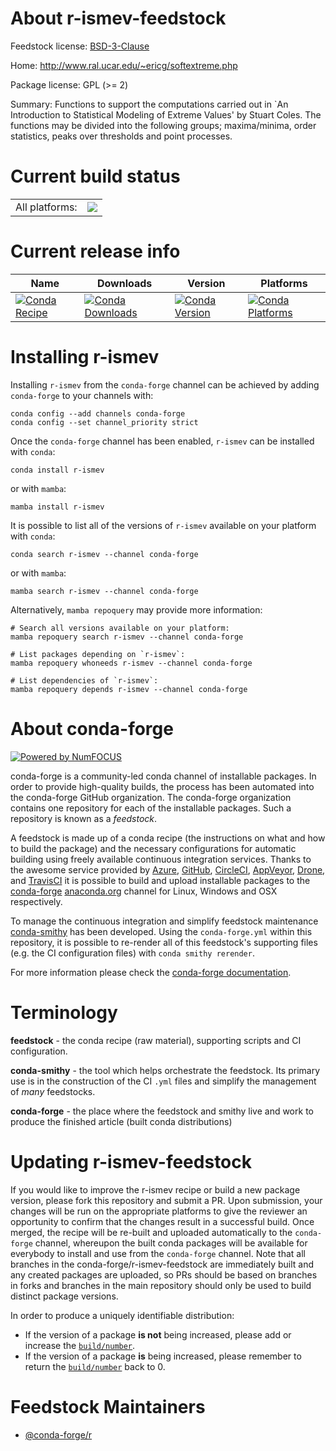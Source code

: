 About r-ismev-feedstock
=======================

Feedstock license: [BSD-3-Clause](https://github.com/conda-forge/r-ismev-feedstock/blob/main/LICENSE.txt)

Home: http://www.ral.ucar.edu/~ericg/softextreme.php

Package license: GPL (>= 2)

Summary: Functions to support the computations carried out in `An Introduction to Statistical Modeling of Extreme Values' by Stuart Coles. The functions may be divided into the following  groups; maxima/minima, order statistics, peaks over thresholds and point processes.  

Current build status
====================


<table><tr><td>All platforms:</td>
    <td>
      <a href="https://dev.azure.com/conda-forge/feedstock-builds/_build/latest?definitionId=2498&branchName=main">
        <img src="https://dev.azure.com/conda-forge/feedstock-builds/_apis/build/status/r-ismev-feedstock?branchName=main">
      </a>
    </td>
  </tr>
</table>

Current release info
====================

| Name | Downloads | Version | Platforms |
| --- | --- | --- | --- |
| [![Conda Recipe](https://img.shields.io/badge/recipe-r--ismev-green.svg)](https://anaconda.org/conda-forge/r-ismev) | [![Conda Downloads](https://img.shields.io/conda/dn/conda-forge/r-ismev.svg)](https://anaconda.org/conda-forge/r-ismev) | [![Conda Version](https://img.shields.io/conda/vn/conda-forge/r-ismev.svg)](https://anaconda.org/conda-forge/r-ismev) | [![Conda Platforms](https://img.shields.io/conda/pn/conda-forge/r-ismev.svg)](https://anaconda.org/conda-forge/r-ismev) |

Installing r-ismev
==================

Installing `r-ismev` from the `conda-forge` channel can be achieved by adding `conda-forge` to your channels with:

```
conda config --add channels conda-forge
conda config --set channel_priority strict
```

Once the `conda-forge` channel has been enabled, `r-ismev` can be installed with `conda`:

```
conda install r-ismev
```

or with `mamba`:

```
mamba install r-ismev
```

It is possible to list all of the versions of `r-ismev` available on your platform with `conda`:

```
conda search r-ismev --channel conda-forge
```

or with `mamba`:

```
mamba search r-ismev --channel conda-forge
```

Alternatively, `mamba repoquery` may provide more information:

```
# Search all versions available on your platform:
mamba repoquery search r-ismev --channel conda-forge

# List packages depending on `r-ismev`:
mamba repoquery whoneeds r-ismev --channel conda-forge

# List dependencies of `r-ismev`:
mamba repoquery depends r-ismev --channel conda-forge
```


About conda-forge
=================

[![Powered by
NumFOCUS](https://img.shields.io/badge/powered%20by-NumFOCUS-orange.svg?style=flat&colorA=E1523D&colorB=007D8A)](https://numfocus.org)

conda-forge is a community-led conda channel of installable packages.
In order to provide high-quality builds, the process has been automated into the
conda-forge GitHub organization. The conda-forge organization contains one repository
for each of the installable packages. Such a repository is known as a *feedstock*.

A feedstock is made up of a conda recipe (the instructions on what and how to build
the package) and the necessary configurations for automatic building using freely
available continuous integration services. Thanks to the awesome service provided by
[Azure](https://azure.microsoft.com/en-us/services/devops/), [GitHub](https://github.com/),
[CircleCI](https://circleci.com/), [AppVeyor](https://www.appveyor.com/),
[Drone](https://cloud.drone.io/welcome), and [TravisCI](https://travis-ci.com/)
it is possible to build and upload installable packages to the
[conda-forge](https://anaconda.org/conda-forge) [anaconda.org](https://anaconda.org/)
channel for Linux, Windows and OSX respectively.

To manage the continuous integration and simplify feedstock maintenance
[conda-smithy](https://github.com/conda-forge/conda-smithy) has been developed.
Using the ``conda-forge.yml`` within this repository, it is possible to re-render all of
this feedstock's supporting files (e.g. the CI configuration files) with ``conda smithy rerender``.

For more information please check the [conda-forge documentation](https://conda-forge.org/docs/).

Terminology
===========

**feedstock** - the conda recipe (raw material), supporting scripts and CI configuration.

**conda-smithy** - the tool which helps orchestrate the feedstock.
                   Its primary use is in the construction of the CI ``.yml`` files
                   and simplify the management of *many* feedstocks.

**conda-forge** - the place where the feedstock and smithy live and work to
                  produce the finished article (built conda distributions)


Updating r-ismev-feedstock
==========================

If you would like to improve the r-ismev recipe or build a new
package version, please fork this repository and submit a PR. Upon submission,
your changes will be run on the appropriate platforms to give the reviewer an
opportunity to confirm that the changes result in a successful build. Once
merged, the recipe will be re-built and uploaded automatically to the
`conda-forge` channel, whereupon the built conda packages will be available for
everybody to install and use from the `conda-forge` channel.
Note that all branches in the conda-forge/r-ismev-feedstock are
immediately built and any created packages are uploaded, so PRs should be based
on branches in forks and branches in the main repository should only be used to
build distinct package versions.

In order to produce a uniquely identifiable distribution:
 * If the version of a package **is not** being increased, please add or increase
   the [``build/number``](https://docs.conda.io/projects/conda-build/en/latest/resources/define-metadata.html#build-number-and-string).
 * If the version of a package **is** being increased, please remember to return
   the [``build/number``](https://docs.conda.io/projects/conda-build/en/latest/resources/define-metadata.html#build-number-and-string)
   back to 0.

Feedstock Maintainers
=====================

* [@conda-forge/r](https://github.com/conda-forge/r/)

